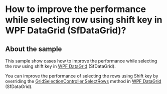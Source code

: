 # How to improve the performance while selecting row using shift key in WPF DataGrid (SfDataGrid)?

## About the sample

This sample show cases how to improve the performance while selecting the row using shift key in [WPF DataGrid](https://www.syncfusion.com/wpf-controls/datagrid) (SfDataGrid).

You can improve the performance of selecting the rows using Shift key by overriding the [GridSelectionController.SelectRows](https://help.syncfusion.com/cr/wpf/Syncfusion.UI.Xaml.Grid.GridSelectionController.html#Syncfusion_UI_Xaml_Grid_GridSelectionController_SelectRows_System_Int32_System_Int32_) method in [WPF DataGrid](https://www.syncfusion.com/wpf-controls/datagrid) (SfDataGrid).
